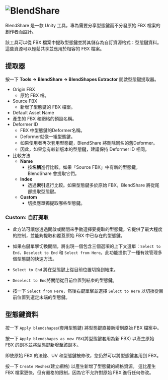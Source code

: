 # ![BlendShare](/blendshare.png)
BlendShare 是一款 Unity 工具，專為需要分享型態鍵而不分發原始 FBX 檔案的創作者而設計。

該工具可以從 FBX 檔案中提取型態鍵並將其儲存為自訂資源格式：型態鍵資料。
這些資源可以輕鬆共享並應用於相容的 FBX 檔案。


## 提取器
按一下 **Tools -> BlendShare -> BlendShapes Extractor** 開啟型態鍵提取器。

- Origin FBX
  - 原始 FBX 檔。
- Source FBX
  - 新增了型態鍵的 FBX 檔案。
- Default Asset Name
 - 產生的 FBX 和網格的預設名稱。
- Deformer ID
  - FBX 中型態鍵的Deformer名稱。
  - Deformer就像一組型態鍵。
  - 如果使用者再次套用型態鍵，BlendShare 將刪除同名的舊Deformer。
  - 因此，如果您有較新版本的型態鍵，建議保持 Deformer ID 相同。
- 比較方法
  - **Name**
    - 按**名稱**進行比較。如果「Source FBX」中有新的型態鍵，BlendShare 會提取它們。
  - **Index**
    - 透過**索引**進行比較。如果型態鍵多於原始 FBX，BlendShare 將從尾部提取型態鍵。
  - **Custom**
    - 切換應單獨提取哪些型態鍵。

### **Custom**: 自訂提取
- 此方法可讓您透過開啟或關閉來手動選擇要提取的型態鍵。它提供了最大程度的控制，並能夠提取和覆蓋原始 FBX 中已存在的型態鍵。

- 如果右鍵單擊切換開關，將出現一個包含三個選項的上下文選單：`Select to End`、`Deselect to End` 和 `Select from Here`。此功能提供了一種有效管理多個型態鍵的快速方法。

- `Select to End` 將在型態鍵上從目前位置切換到結束。
- `Deselect to End`將關閉從目前位置到結束的型態鍵。
- 按一下 `Select from Here`，然後右鍵單擊並選擇 `Select to Here` 以切換從目前位置到選定末端的型態鍵。

## 型態鍵資料
按一下 `Apply blendshapes`(套用型態鍵) 將型態鍵直接新增到原始 FBX 檔案中。

按一下 `Apply blendshapes as new FBX`(將型態鍵套用為新 FBX) 以產生原始 FBX 的副本並將型態鍵新增至該副本。

即使原始 FBX 的法線、UV 和型態鍵被修改，您仍然可以將型態鍵套用到 FBX。

按一下 `Create Meshes`(建立網格) 以產生新增了型態鍵的網格資源。
這比產生 FBX 檔案更快，但有嚴格的限制，因為它不允許對原始 FBX 進行任何修改。